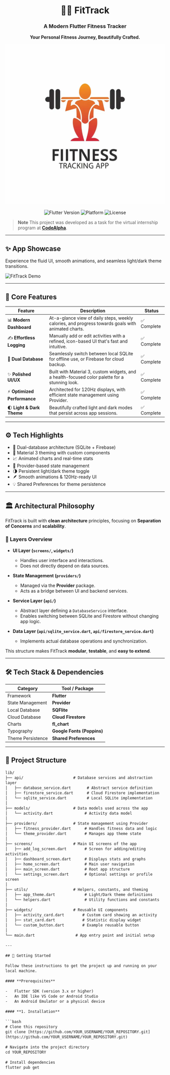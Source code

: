 <div align="center">

# 🏋️‍♂️ **FitTrack**

### A Modern Flutter Fitness Tracker

**Your Personal Fitness Journey, Beautifully Crafted.**

![FitTrack Banner](assets/icon/icon.png)

<p>
<img src="https://img.shields.io/badge/Flutter-3.x-blue?style=for-the-badge&logo=flutter" alt="Flutter Version">
<img src="https://img.shields.io/badge/Platform-Android%20%7C%20iOS-green?style=for-the-badge&logo=android" alt="Platform">
<img src="https://img.shields.io/badge/License-MIT-purple?style=for-the-badge" alt="License">
</p>

</div>

> **Note**
> This project was developed as a task for the virtual internship program at **[CodeAlpha](https://codealpha.tech/)**.

---

## ✨ App Showcase

Experience the fluid UI, smooth animations, and seamless light/dark theme transitions.

![FitTrack Demo](assets/demo.gif)

---

## 🚀 Core Features

| Feature | Description | Status |
|---|---|---|
| 📊 **Modern Dashboard** | At-a-glance view of daily steps, weekly calories, and progress towards goals with animated charts. | ✅ Complete |
| ✍️ **Effortless Logging** | Manually add or edit activities with a refined, icon-based UI that's fast and intuitive. | ✅ Complete |
| 💾 **Dual Database** | Seamlessly switch between local SQLite for offline use, or Firebase for cloud backup. | ✅ Complete |
| ✨ **Polished UI/UX** | Built with Material 3, custom widgets, and a health-focused color palette for a stunning look. | ✅ Complete |
| ⚡ **Optimized Performance** | Architected for 120Hz displays, with efficient state management using Provider. | ✅ Complete |
| 🌓 **Light & Dark Theme** | Beautifully crafted light and dark modes that persist across app sessions. | ✅ Complete |

---

## ⚙️ Tech Highlights

- 🔄 Dual-database architecture (SQLite + Firebase)
- 🎨 Material 3 theming with custom components
- 📈 Animated charts and real-time stats
- 🧠 Provider-based state management
- 🌗 Persistent light/dark theme toggle
- 🪶 Smooth animations & 120Hz-ready UI
- 💡 Shared Preferences for theme persistence

---

## 🏛️ Architectural Philosophy

FitTrack is built with **clean architecture** principles, focusing on **Separation of Concerns** and **scalability**.

### 🧩 Layers Overview

-   **UI Layer (`screens/`, `widgets/`)**
    -   Handles user interface and interactions.
    -   Does not directly depend on data sources.

-   **State Management (`providers/`)**
    -   Managed via the **Provider** package.
    -   Acts as a bridge between UI and backend services.

-   **Service Layer (`api/`)**
    -   Abstract layer defining a `DatabaseService` interface.
    -   Enables switching between SQLite and Firestore without changing app logic.

-   **Data Layer (`api/sqlite_service.dart`, `api/firestore_service.dart`)**
    -   Implements actual database operations and synchronization.

This structure makes FitTrack **modular**, **testable**, and **easy to extend**.

---

## 🛠️ Tech Stack & Dependencies

| Category | Tool / Package |
|---|---|
| Framework | **Flutter** |
| State Management | **Provider** |
| Local Database | **SQFlite** |
| Cloud Database | **Cloud Firestore** |
| Charts | **fl_chart** |
| Typography | **Google Fonts (Poppins)** |
| Theme Persistence | **Shared Preferences** |

---

## 📂 Project Structure

```plaintext
lib/
├── api/                      # Database services and abstraction layer
│   ├── database_service.dart       # Abstract service definition
│   ├── firestore_service.dart      # Cloud Firestore implementation
│   └── sqlite_service.dart         # Local SQLite implementation
│
├── models/                   # Data models used across the app
│   └── activity.dart              # Activity data model
│
├── providers/                # State management using Provider
│   ├── fitness_provider.dart      # Handles fitness data and logic
│   └── theme_provider.dart        # Manages app theme state
│
├── screens/                  # Main UI screens of the app
│   ├── add_log_screen.dart        # Screen for adding/editing activities
│   ├── dashboard_screen.dart      # Displays stats and graphs
│   ├── home_screen.dart           # Main user navigation
│   ├── main_screen.dart           # Root app structure
│   └── settings_screen.dart       # Optional settings or profile screen
│
├── utils/                    # Helpers, constants, and theming
│   ├── app_theme.dart             # Light/Dark theme definitions
│   └── helpers.dart               # Utility functions and constants
│
├── widgets/                  # Reusable UI components
│   ├── activity_card.dart        # Custom card showing an activity
│   ├── stat_card.dart            # Statistic display widget
│   └── custom_button.dart        # Example reusable button
│
└── main.dart                  # App entry point and initial setup

---

## 🏁 Getting Started

Follow these instructions to get the project up and running on your local machine.

#### **Prerequisites**

-   Flutter SDK (version 3.x or higher)
-   An IDE like VS Code or Android Studio
-   An Android Emulator or a physical device

#### **1. Installation**

```bash
# Clone this repository
git clone [https://github.com/YOUR_USERNAME/YOUR_REPOSITORY.git](https://github.com/YOUR_USERNAME/YOUR_REPOSITORY.git)

# Navigate into the project directory
cd YOUR_REPOSITORY

# Install dependencies
flutter pub get
